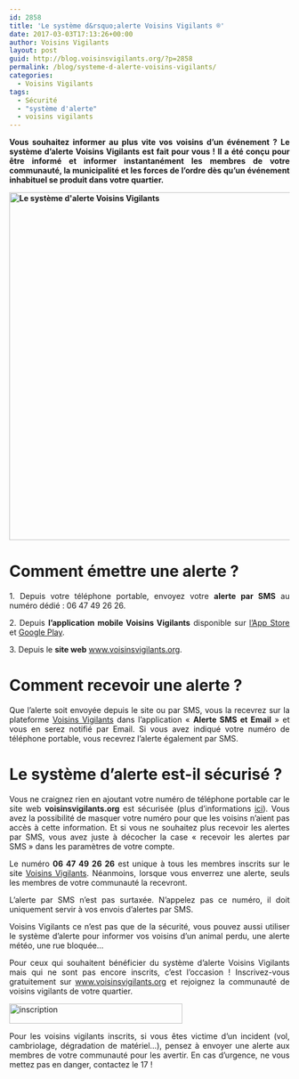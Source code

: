 ```yaml
---
id: 2858
title: 'Le système d&rsquo;alerte Voisins Vigilants ®'
date: 2017-03-03T17:13:26+00:00
author: Voisins Vigilants
layout: post
guid: http://blog.voisinsvigilants.org/?p=2858
permalink: /blog/systeme-d-alerte-voisins-vigilants/
categories:
  - Voisins Vigilants
tags:
  - Sécurité
  - "système d'alerte"
  - voisins vigilants
---
```

<p style="text-align: justify;">
  <strong>Vous souhaitez informer au plus vite vos voisins d&rsquo;un événement ? Le système d&rsquo;alerte Voisins Vigilants est fait pour vous ! Il a été conçu pour être informé et informer instantanément les membres de votre communauté, la municipalité et les forces de l&rsquo;ordre dès qu&rsquo;un événement inhabituel se produit dans votre quartier.</strong>
</p>

<p style="text-align: justify;">
  <strong><a href="./../../images/2017/03/alerte_voisins_vigilants.jpg"><img class="aligncenter wp-image-2860" src="./../../images/2017/03/alerte_voisins_vigilants.jpg" alt="Le système d'alerte Voisins Vigilants" width="809" height="625" /></a></strong>
</p>

<h1 style="text-align: justify;">
  <strong>Comment émettre une alerte ?</strong>
</h1>

<p style="text-align: justify;">
  1. Depuis votre téléphone portable, envoyez votre <strong>alerte par SMS</strong> au numéro dédié : 06 47 49 26 26.
</p>

<p style="text-align: justify;">
  2. Depuis <strong>l&rsquo;application mobile Voisins Vigilants</strong> disponible sur <a href="http://apple.co/2lXngkv">l&rsquo;App Store</a> et <a href="https://goo.gl/JFK2F6">Google Play</a>.
</p>

<p style="text-align: justify;">
  3. Depuis le <strong>site web</strong> <a href="http://www.voisinsvigilants.org/">www.voisinsvigilants.org</a>.
</p>

<h1 style="text-align: justify;">
  <strong>Comment recevoir une alerte ?</strong>
</h1>

<p style="text-align: justify;">
  Que l’alerte soit envoyée depuis le site ou par SMS, vous la recevrez sur la plateforme <a style="font-style: inherit; font-weight: inherit;" href="http://www.voisinsvigilants.org/">Voisins Vigilants</a> dans l’application « <strong>Alerte SMS et Email</strong> » et vous en serez notifié par Email. Si vous avez indiqué votre numéro de téléphone portable, vous recevrez l’alerte également par SMS.
</p>

<h1 style="text-align: justify;">
  <strong>Le système d&rsquo;alerte est-il sécurisé ?</strong>
</h1>

<p style="text-align: justify;">
  Vous ne craignez rien en ajoutant votre numéro de téléphone portable car le site web <strong>voisinsvigilants.org</strong> est sécurisée (plus d&rsquo;informations <a href="http://blog.voisinsvigilants.org/blog/securite-du-site-www-voisinsvigilants-org/">ici</a>). Vous avez la possibilité de masquer votre numéro pour que les voisins n’aient pas accès à cette information. Et si vous ne souhaitez plus recevoir les alertes par SMS, vous avez juste à décocher la case « recevoir les alertes par SMS » dans les paramètres de votre compte.
</p>

<p style="text-align: justify;">
  Le numéro <strong style="font-style: inherit;">06 47 49 26 26</strong> est unique à tous les membres inscrits sur le site <a style="font-style: inherit; font-weight: inherit;" href="http://www.voisinsvigilants.org/">Voisins Vigilants</a>. Néanmoins, lorsque vous enverrez une alerte, seuls les membres de votre communauté la recevront.
</p>

<p style="text-align: justify;">
  L’alerte par SMS n’est pas surtaxée. N’appelez pas ce numéro, il doit uniquement servir à vos envois d’alertes par SMS.
</p>

<p style="text-align: justify;">
  Voisins Vigilants ce n&rsquo;est pas que de la sécurité, vous pouvez aussi utiliser le système d&rsquo;alerte pour informer vos voisins d&rsquo;un animal perdu, une alerte météo, une rue bloquée&#8230;
</p>

<p style="text-align: justify;">
  Pour ceux qui souhaitent bénéficier du système d’alerte Voisins Vigilants mais qui ne sont pas encore inscrits, c’est l’occasion ! Inscrivez-vous gratuitement sur <a href="http://www.voisinsvigilants.org/">www.voisinsvigilants.org</a> et rejoignez la communauté de voisins vigilants de votre quartier.
</p>

<p style="text-align: justify;">
  <a href="https://www.voisinsvigilants.org/appsignup/etape01a01"><img class="aligncenter  wp-image-2866" src="./../../images/2017/03/inscription.png" alt="inscription" width="311" height="36" /></a>
</p>

<p style="text-align: justify;">
  Pour les voisins vigilants inscrits, si vous êtes victime d’un incident (vol, cambriolage, dégradation de matériel…), pensez à envoyer une alerte aux membres de votre communauté pour les avertir. En cas d’urgence, ne vous mettez pas en danger, contactez le 17 !
</p>